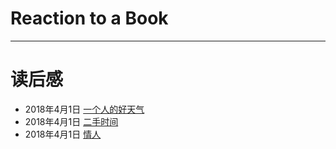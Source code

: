 # Reaction to a Book

---

# 读后感

- 2018年4月1日 [一个人的好天气](https://www.hafang.top/article/book/book-one-person)
- 2018年4月1日 [二手时间](https://www.hafang.top/article/book/book-second-hand-time)
- 2018年4月1日 [情人](https://www.hafang.top/article/book/book-lover)
